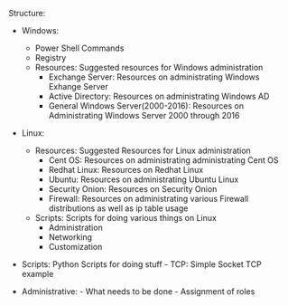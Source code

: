 Structure:

  - Windows:
      - Power Shell Commands
      - Registry
      - Resources: Suggested resources for Windows administration
          - Exchange Server: Resources on administrating Windows Exhange Server
          - Active Directory: Resources on administrating Windows AD
          - General Windows Server(2000-2016): Resources on Administrating Windows Server 2000 through 2016

  - Linux:
      - Resources: Suggested Resources for Linux administration
          - Cent OS: Resources on administrating administrating Cent OS 
          - Redhat Linux: Resources on Redhat Linux
          - Ubuntu: Resources on administrating Ubuntu Linux
          - Security Onion: Resources on Security Onion
          - Firewall: Resources on administrating various Firewall distributions as well as ip table usage
      - Scripts: Scripts for doing various things on Linux
          - Administration
          - Networking
          - Customization

  - Scripts: Python Scripts for doing stuff
  		- TCP: Simple Socket TCP example

  - Administrative:
        - What needs to be done
        - Assignment of roles


